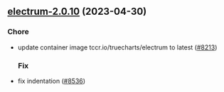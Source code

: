 

## [electrum-2.0.10](https://github.com/succelle/charts/compare/electrum-2.0.9...electrum-2.0.10) (2023-04-30)

### Chore

- update container image tccr.io/truecharts/electrum to latest ([#8213](https://github.com/succelle/charts/issues/8213))
  
  ### Fix

- fix indentation ([#8536](https://github.com/succelle/charts/issues/8536))
  
  